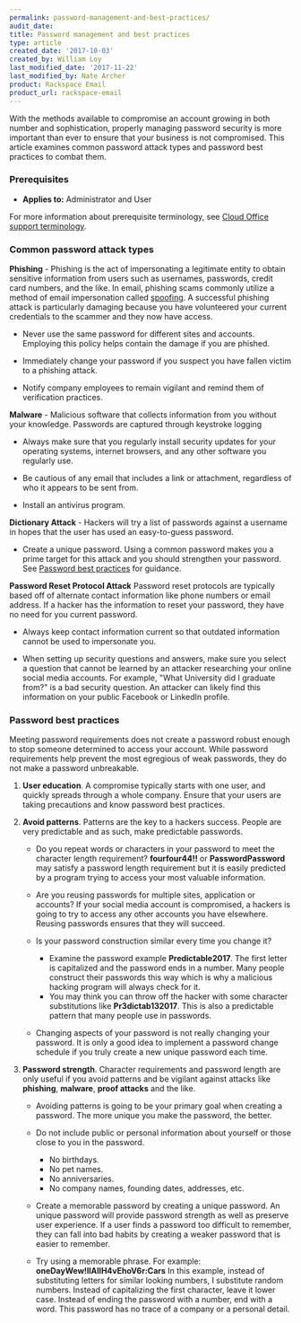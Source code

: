 ```yaml
---
permalink: password-management-and-best-practices/
audit_date:
title: Password management and best practices
type: article
created_date: '2017-10-03'
created_by: William Loy
last_modified_date: '2017-11-22'
last_modified_by: Nate Archer
product: Rackspace Email
product_url: rackspace-email
---
```



With the methods available to compromise an account growing in both number and sophistication, properly managing password security is more important than ever to ensure that your business is not compromised. This article examines common password attack types and password best practices to combat them.

### Prerequisites

- **Applies to:** Administrator and User

For more information about prerequisite terminology, see [Cloud Office support terminology](/how-to/cloud-office-support-terminology).


### Common password attack types

**Phishing** - Phishing is the act of impersonating a legitimate entity to obtain sensitive information from users such as usernames, passwords, credit card numbers, and the like. In email, phishing scams commonly utilize a method of email impersonation called [spoofing](/how-to/email-spoofing-explained). A successful phishing attack is particularly damaging because you have volunteered your current credentials to the scammer and they now have access.

- Never use the same password for different sites and accounts. Employing this policy helps contain the damage if you are phished.

- Immediately change your password if you suspect you have fallen victim to a phishing attack.

- Notify company employees to remain vigilant and remind them of verification practices.

**Malware** - Malicious software that collects information from you without your knowledge. Passwords are captured through keystroke logging

- Always make sure that you regularly install security updates for your operating systems, internet browsers, and any other software you regularly use.

- Be cautious of any email that includes a link or attachment, regardless of who it appears to be sent from.

- Install an antivirus program.

**Dictionary Attack** - Hackers will try a list of passwords against a username in hopes that the user has used an easy-to-guess password.

- Create a unique password. Using a common password makes you a prime target for this attack and you should strengthen your password. See [Password best practices](#password-best-practices) for guidance.

**Password Reset Protocol Attack** Password reset protocols are typically based off of alternate contact information like phone numbers or email address. If a hacker has the information to reset your password, they have no need for you current password.

- Always keep contact information current so that outdated information cannot be used to impersonate you.

- When setting up security questions and answers, make sure you select a question that cannot be learned by an attacker researching your online social media accounts. For example, "What University did I graduate from?" is a bad security question. An attacker can likely find this information on your public Facebook or LinkedIn profile.

### Password best practices

Meeting password requirements does not create a password robust enough to stop someone determined to access your account. While password requirements help prevent the most egregious of weak passwords, they do not make a password unbreakable.

1. **User education**. A compromise typically starts with one user, and quickly spreads through a whole company. Ensure that your users are taking precautions and know password best practices.

2. **Avoid patterns**. Patterns are the key to a hackers success. People are very predictable and as such, make predictable passwords.

    - Do you repeat words or characters in your password to meet the character length requirement? **fourfour44!!**  or **PasswordPassword** may satisfy a password length requirement but it is easily predicted by a program trying to access your most valuable information.

    - Are you reusing passwords for multiple sites, application or accounts? If your social media account is compromised, a hackers is going to try to access any other accounts you have elsewhere. Reusing passwords ensures that they will succeed.

    - Is your password construction similar every time you change it?
        - Examine the password example **Predictable2017**.  The first letter is capitalized and the password ends in a number. Many people construct their passwords this way which is why a malicious hacking program will always check for it.
        - You may think you can throw off the hacker with some character substitutions like **Pr3dictab132017**. This is also a predictable pattern that many people use in passwords.

    - Changing aspects of your password is not really changing your password. It is only a good idea to implement a password change schedule if you truly create a new unique password each time.

3. **Password strength**.  Character requirements and password length are only useful if you avoid patterns and be vigilant against attacks like **phishing**, **malware**, **proof attacks** and the like.

    - Avoiding patterns is going to be your primary goal when creating a password. The more unique you make the password, the better.

    - Do not include public or personal information about yourself or those close to you in the password.

        - No birthdays.
        - No pet names.
        - No anniversaries.
        - No company names, founding dates, addresses, etc.

    - Create a memorable password by creating a unique password. An unique password will provide password strength as well as preserve user experience. If a user finds a password too difficult to remember, they can fall into bad habits by creating a weaker password that is easier to remember.

    - Try using a memorable phrase. For example: **oneDayWew!llAllH4vEhoV6r:Cars**   In this example, instead of substituting letters for similar looking numbers, I substitute random numbers. Instead of capitalizing the first character,  leave it lower case. Instead of ending the password with a number, end with a word. This password has no trace of a company or a personal detail. 

